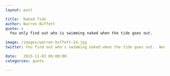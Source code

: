 ```yaml
---
layout: post

title:  Naked Tide
author: Warren Buffett
quote: >
  You only find out who is swimming naked when the tide goes out.

image: /images/warren-buffett-24.jpg
twitter: You find out who's swimming naked when the tide goes out.  Warren Buffett http://quotes.stockflare.com/

date:   2015-11-03 06:00:00
categories: quote

---
```


